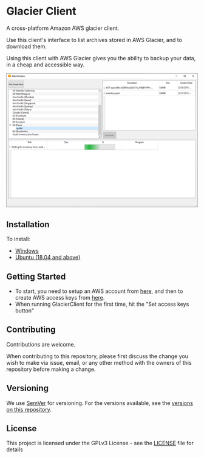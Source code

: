 # Glacier Client

A cross-platform Amazon AWS glacier client.

Use this client's interface to list archives stored in AWS Glacier, and to download them.

Using this client with AWS Glacier gives you the ability to backup your data, in a cheap and accessible way.

![Screenshot](/doc/screenshot.png?raw=true)

## Installation

To install:

* [Windows](https://github.com/spellr/glacier-client/releases/latest/download/GlacierClientSetup.exe)
* [Ubuntu (18.04 and above)](https://github.com/spellr/glacier-client/releases/latest/download/GlacierClient.deb)

## Getting Started

* To start, you need to setup an AWS account from [here](https://aws.amazon.com/console/), and then to create AWS access keys from [here](https://console.aws.amazon.com/iam/home?region=eu-west-3#/security_credentials).
* When running GlacierClient for the first time, hit the "Set access keys button"

## Contributing

Contributions are welcome.

When contributing to this repository, please first discuss the change you wish to make via issue, email, or any other method with the owners of this repository before making a change.

## Versioning

We use [SemVer](http://semver.org/) for versioning. For the versions available, see the [versions on this repository](https://github.com/spellr/glacier-client/releases). 

## License

This project is licensed under the GPLv3 License - see the [LICENSE](LICENSE) file for details
